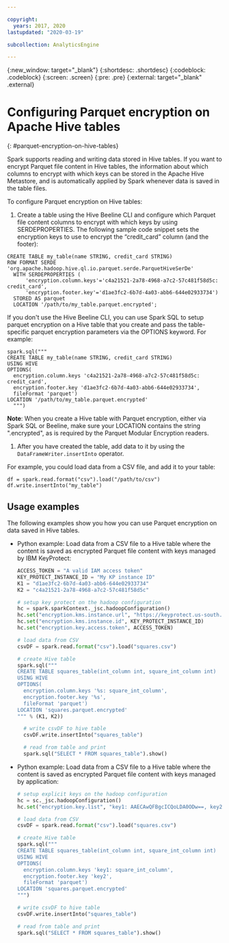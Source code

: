 ```yaml
---

copyright:
  years: 2017, 2020
lastupdated: "2020-03-19"

subcollection: AnalyticsEngine

---
```


<!-- Attribute definitions -->
{:new_window: target="_blank"}
{:shortdesc: .shortdesc}
{:codeblock: .codeblock}
{:screen: .screen}
{:pre: .pre}
{:external: target="_blank" .external}

# Configuring Parquet encryption on Apache Hive tables
{: #parquet-encryption-on-hive-tables}

Spark supports reading and writing data stored in Hive tables. If you want to encrypt Parquet file content in Hive tables, the information about which columns to encrypt with which keys can be stored in the Apache Hive Metastore, and is automatically applied by Spark whenever data is saved in the table files.

To configure Parquet encryption on Hive tables:

1. Create a table using the Hive Beeline CLI and configure which Parquet file content columns to encrypt with which keys by using  SERDEPROPERTIES. The following sample code snippet sets the encryption keys to use to encrypt the “credit_card” column (and the footer):

  ```
  CREATE TABLE my_table(name STRING, credit_card STRING)
  ROW FORMAT SERDE 'org.apache.hadoop.hive.ql.io.parquet.serde.ParquetHiveSerDe'
    WITH SERDEPROPERTIES (
        'encryption.column.keys'='c4a21521-2a78-4968-a7c2-57c481f58d5c: credit_card',
        'encryption.footer.key'='d1ae3fc2-6b7d-4a03-abb6-644e02933734')
    STORED AS parquet
    LOCATION '/path/to/my_table.parquet.encrypted';
  ```

  If you don't use the Hive Beeline CLI, you can use Spark SQL to setup parquet encryption on a Hive table that you create and pass the table-specific parquet encryption parameters via the OPTIONS keyword. For example:

  ```
  spark.sql("""
  CREATE TABLE my_table(name STRING, credit_card STRING)
  USING HIVE
  OPTIONS(
    encryption.column.keys 'c4a21521-2a78-4968-a7c2-57c481f58d5c: credit_card',
    encryption.footer.key 'd1ae3fc2-6b7d-4a03-abb6-644e02933734',
    fileFormat 'parquet')
  LOCATION '/path/to/my_table.parquet.encrypted'
    """)
  ```

  **Note**: When you create a Hive table with Parquet encryption, either via Spark SQL or Beeline, make sure your LOCATION contains the string ".encrypted", as is required by the Parquet Modular Encryption readers.

1. After you have created the table, add data to it by using the `DataFrameWriter.insertInto` operator.

  For example, you could load data from a CSV file, and add it to your table:
  ```
  df = spark.read.format("csv").load("/path/to/csv")
  df.write.insertInto("my_table")
  ```

## Usage examples

The following examples show you how you can use Parquet encryption on data saved in Hive tables.

- Python example: Load data from a CSV file to a Hive table where the content is saved as encrypted Parquet file content with keys managed by IBM KeyProtect:

  ```python
  ACCESS_TOKEN = "A valid IAM access token"
  KEY_PROTECT_INSTANCE_ID = "My KP instance ID"
  K1 = "d1ae3fc2-6b7d-4a03-abb6-644e02933734"
  K2 = "c4a21521-2a78-4968-a7c2-57c481f58d5c"

  # setup key protect on the hadoop configuration
  hc = spark.sparkContext._jsc.hadoopConfiguration()
  hc.set("encryption.kms.instance.url", "https://keyprotect.us-south.bluemix.net")
  hc.set("encryption.kms.instance.id", KEY_PROTECT_INSTANCE_ID)
  hc.set("encryption.key.access.token", ACCESS_TOKEN)

  # load data from CSV
  csvDF = spark.read.format("csv").load("squares.csv")

  # create Hive table
  spark.sql("""
  CREATE TABLE squares_table(int_column int, square_int_column int)
  USING HIVE
  OPTIONS(
    encryption.column.keys '%s: square_int_column',
    encryption.footer.key '%s',
    fileFormat 'parquet')
  LOCATION 'squares.parquet.encrypted'
  """ % (K1, K2))

    # write csvDF to hive table
    csvDF.write.insertInto("squares_table")

    # read from table and print
    spark.sql("SELECT * FROM squares_table").show()
    ```
- Python example: Load data from a CSV file to a Hive table where the content is saved as encrypted Parquet file content with keys managed by application:

  ```python
  # setup explicit keys on the hadoop configuration
  hc = sc._jsc.hadoopConfiguration()
  hc.set("encryption.key.list", "key1: AAECAwQFBgcICQoLDA0ODw==, key2: AAECAAECAAECAAECAAECAA==")

  # load data from CSV
  csvDF = spark.read.format("csv").load("squares.csv")

  # create Hive table
  spark.sql("""
  CREATE TABLE squares_table(int_column int, square_int_column int)
  USING HIVE
  OPTIONS(
    encryption.column.keys 'key1: square_int_column',
    encryption.footer.key 'key2',
    fileFormat 'parquet')
  LOCATION 'squares.parquet.encrypted'
  """)

  # write csvDF to hive table
  csvDF.write.insertInto("squares_table")

  # read from table and print
  spark.sql("SELECT * FROM squares_table").show()
  ```
